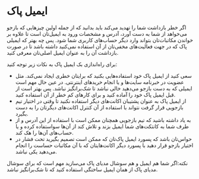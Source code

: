 # ایمیل پاک
اگر خطر بازداشت شما را تهدید می‌کند باید بدانید که از جمله اولین چیزهایی که بازجو می‌خواهد از شما به دست آورد، آدرس و مشخصات ورود به ایمیل‌تان است تا علاوه بر خواندن مکاتبات‌تان بتواند وارد دیگر حساب‌های کاربری شما شود. پس چه بهتر که ایمیلی پاک که در جهت فعالیت‌های مخفی‌تان از آن استفاده نمی‌کنید داشته باشد تا در صورت بازداشت آن را به عنوان ایمیل اصلی‌تان معرفی کنید.

برای راه‌اندازی بک ایمیل پاک به نکات زیر توجه کنید:
* سعی کنید از ایمیل پاک خود استفاده‌هایی بکنید که برایتان خطری ایجاد نمی‌کند. مثل عضویت در خبرنامه سایت‌ها و یا انجام خریدهای اینترنتی. در عین حال مهم است ایمیلی که به دست بازجو می‌دهید خالی نباشد تا شک‌برانگیز نباشد. پس بهتر است از قبل ایمیل پاک خود را آماده کنید و برای کارهای کم خطر از آن استفاده کنید. 
* از ایمیل پاک به عنوان پشتیبان اکانت‌های دیگر استفاده نکنید تا وقتی در اختیار تیم بازجویی قرار گرفت نتواند با استفاده از آن کنترل اکانت‌های دیگرتان را به دست بگیرد.
* به یاد داشته باشید که تیم بازجویی همچنان ممکن است با استفاده از این آدرس و از طرف شما به کانتکت‌های شما ایمیل بزند و تلاش کند از آن‌ها سواستفاده کرده و یا حساب‌های آن‌ها را هک کند.
* حواس‌تان باشد که پسورد ایمیل پاک‌تان که ممکن است تصمیم بگیرید تحت فشار در اختیار بازجو قرار دهید با پسورد دیگر اکانت‌هایتان که با آن مکاتبات حساست را انجام می‌دهید یکی نباشد. 

نکته:‌اگر شما هم ایمیل و هم سوشال مدیای پاک می‌سازید مهم است که برای سوشال مدیای پاک از همان ایمیل ساختگی استفاده کنید که تا شک‌برانگیز نباشد.